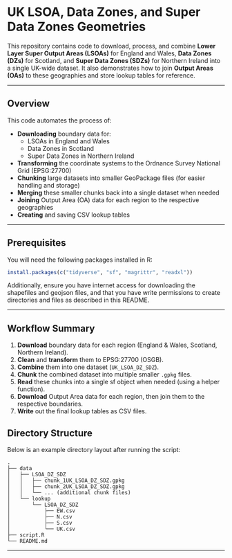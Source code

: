 # UK LSOA, Data Zones, and Super Data Zones Geometries

This repository contains code to download, process, and combine **Lower Layer Super Output Areas (LSOAs)** for England and Wales, **Data Zones (DZs)** for Scotland, and **Super Data Zones (SDZs)** for Northern Ireland into a single UK-wide dataset. It also demonstrates how to join **Output Areas (OAs)** to these geographies and store lookup tables for reference.

---

## Overview

This code automates the process of:
- **Downloading** boundary data for:  
  - LSOAs in England and Wales  
  - Data Zones in Scotland  
  - Super Data Zones in Northern Ireland
- **Transforming** the coordinate systems to the Ordnance Survey National Grid (EPSG:27700)
- **Chunking** large datasets into smaller GeoPackage files (for easier handling and storage)
- **Merging** these smaller chunks back into a single dataset when needed
- **Joining** Output Area (OA) data for each region to the respective geographies
- **Creating** and saving CSV lookup tables

---

## Prerequisites

You will need the following packages installed in R:

```r
install.packages(c("tidyverse", "sf", "magrittr", "readxl"))
```

Additionally, ensure you have internet access for downloading the shapefiles and geojson files, and that you have write permissions to create directories and files as described in this README.

---

## Workflow Summary

1. **Download** boundary data for each region (England & Wales, Scotland, Northern Ireland).  
2. **Clean** and **transform** them to EPSG:27700 (OSGB).  
3. **Combine** them into one dataset (`UK_LSOA_DZ_SDZ`).  
4. **Chunk** the combined dataset into multiple smaller `.gpkg` files.  
5. **Read** these chunks into a single sf object when needed (using a helper function).  
6. **Download** Output Area data for each region, then join them to the respective boundaries.  
7. **Write** out the final lookup tables as CSV files.

## Directory Structure

Below is an example directory layout after running the script:

```
.
├── data
│   ├── LSOA_DZ_SDZ
│   │   ├── chunk_1UK_LSOA_DZ_SDZ.gpkg
│   │   ├── chunk_2UK_LSOA_DZ_SDZ.gpkg
│   │   └── ... (additional chunk files)
│   └── lookup
│       └── LSOA_DZ_SDZ
│           ├── EW.csv
│           ├── N.csv
│           ├── S.csv
│           └── UK.csv
├── script.R
└── README.md
```

---
